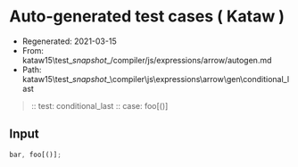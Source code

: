 # Auto-generated test cases ( Kataw )
- Regenerated: 2021-03-15
- From: kataw15\test\__snapshot__/compiler/js/expressions/arrow/autogen.md
- Path: kataw15\test\__snapshot__\compiler\js\expressions\arrow\gen\conditional_last
> :: test: conditional_last
> :: case: foo[()]
## Input

`````js
bar, foo[()];
`````
